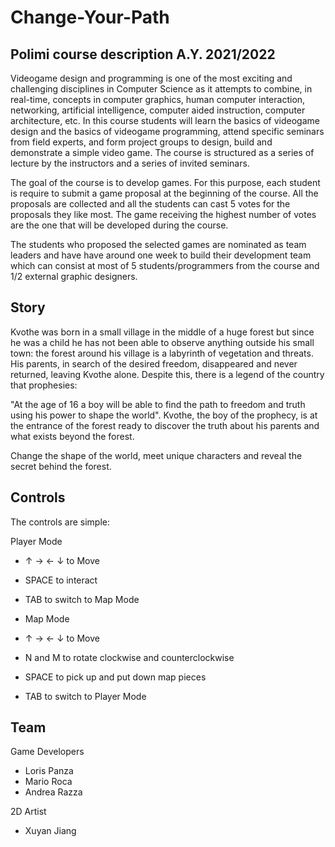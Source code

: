 # Change-Your-Path
## Polimi course description A.Y. 2021/2022

Videogame design and programming is one of the most exciting and challenging disciplines in Computer Science as it attempts to combine, in real-time, concepts in computer graphics, human computer interaction, networking, artificial intelligence, computer aided instruction, computer architecture, etc. In this course students will learn the basics of videogame design and the basics of videogame programming, attend specific seminars from field experts, and form project groups to design, build and demonstrate a simple video game. The course is structured as a series of lecture by the instructors and a series of invited seminars.

The goal of the course is to develop games. For this purpose, each student is require to submit a game proposal at the beginning of the course. All the proposals are collected and all the students can cast 5 votes for the proposals they like most. The game receiving the highest number of votes are the one that will be developed during the course. 

The students who proposed the selected games are nominated as team leaders and have have around one week to build their development team which can consist at most of 5 students/programmers from the course and 1/2 external graphic designers.

## Story
Kvothe was born in a small village in the middle of a huge forest but since he was a child he has not been able to observe anything outside his small town: the forest around his village is a labyrinth of vegetation and threats.  His parents, in search of the desired freedom, disappeared and never returned, leaving Kvothe alone.  Despite this, there is a legend of the country that prophesies: 

"At the age of 16 a boy will be able to find the path to freedom and truth using his power to shape the world". 
Kvothe, the boy of the prophecy, is at the entrance of the forest ready to discover the truth about his parents and what exists beyond the forest.

Change the shape of the world, meet unique characters and reveal the secret behind the forest.

## Controls
The controls are simple:

Player Mode

* ↑ → ← ↓  to Move
* SPACE to interact
* TAB to switch to Map Mode
* Map Mode

* ↑ → ← ↓  to Move 
* N and M to rotate clockwise and counterclockwise
* SPACE to pick up and put down map pieces
* TAB to switch to Player Mode

## Team
Game Developers

* Loris Panza
* Mario Roca
* Andrea Razza

2D Artist

* Xuyan Jiang

